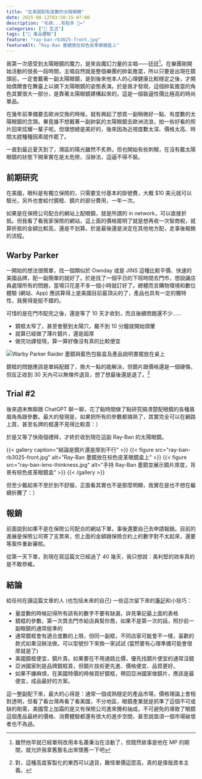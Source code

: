```yaml
---
title: "在美國配有度數的太陽眼鏡"
date: 2025-08-12T03:50:15-07:00
description: "毛病...有點多 🙂‍↔️"
categories: ["🍫 生活"]
tags: ["🌟 產品體驗"]
feature: "ray-ban-rb3025-front.jpg"
featureAlt: "Ray-Ban 墨鏡放在棕色皮革眼鏡盒上"
---
```


我第一次感受到太陽眼鏡的魔力，是來自魔幻力量的主唱——廷廷[^1]。在樂團剛開始活動的很長一段時間，主唱自然就是整個樂團的帥氣擔當，所以只要是出現在鏡頭前，一定會戴著一副太陽眼鏡，是到後來他本人的心理健康比較穩定之後，才開始偶爾會在舞臺上以摘下太陽眼鏡的姿態表演。於是我才發現，這個帥氣擔當的角色其實很大一部分，是靠著太陽眼鏡建構起來的，這是一個裝逼性價比極高的時尚單品。

在幾年前準備要去歐洲交換的時候，就有興起了想買一副稍微好一點、有度數的太陽眼鏡的念頭。畢竟誰不想戴著一副帥氣的太陽眼鏡去歐洲流浪，拍一些好看的照片回來炫耀一輩子呢。但理想總是美好的，後來因為近視度數太深、價格太高、時間太趕種種因素就作罷了。

一直到最近夏天到了，灣區的陽光雖然不炙熱，但也開始有些刺眼，在沒有戴太陽眼鏡的狀態下開車實在是太危險，沒辦法，這逼不得不裝。

[^1]: 雖然他早就已經單飛改用本名蕭秉治在活動了，但既然故事是他在 MP 的期間，就允許我拿舊藝名出來懷舊一下吧

## 前期研究

在美國，眼科是有獨立保險的，只需要支付基本的掛號費，大概 $10 美元就可以驗光，另外也會給付鏡框、鏡片的部分費用，一年一次。

如果是在保險公司配合的網站上配眼鏡，就是所謂的 in network，可以直接折抵。但我看了看我家保險的網站，這上面的價格擺明了就是想再收一次智商稅，就算折抵的金額比較高，還是不划算。於是最後還是決定在其他地方配，走事後報銷的流程。

## Warby Parker

一開始的想法很簡單，找一個類似於 Ownday 或是 JINS 這種比較平價、快速的美國品牌，配一副簡單的就好了。於是找了一個平日的下班時間去門市，想說讓店員處理所有的問題，當場只花差不多一個小時就訂好了。總體而言購物環境和數位體驗 (網站、App) 應該算得上是美國目前最頂尖的了，產品也具有一定的獨特性，我覺得是挺不錯的。

可惜的是在門市配完之後，還是等了 10 天才收到，而且後續問題還不少......

- 鏡框太窄了，甚至會壓到太陽穴，戴不到 10 分鐘就開始頭暈
- 就算已經做了薄片鏡片，還是超厚
- 做完功課發現，算一算好像沒有真的比較便宜

![Warby Parker Raider 墨鏡與藍色包裝盒及產品說明書擺放在桌上](warby-parker-raider.jpg "嗯對寄來的時候鏡片甚至是掉下來的：）")

鏡框的問題應該是單純配錯了，換大一點的能解決，但鏡片跟價格還是一個硬傷，但反正收到 30 天內可以無條件退貨，想了想最後還是退了。[^2]

[^2]: 對，這種高度客製化的東西可以退貨，難怪單價這麼高，真的是偉哉資本主義。

## Trial #2

後來週末無聊跟 ChatGPT 聊一聊，花了點時間做了點研究搞清楚配眼鏡的各種眉眉角角跟參數。最大的發現是，如果把所有的參數都搞熟了，其實完全可以在網路上買，甚至名牌的框還不見得比較貴：）

於是又等了快兩個禮拜，才終於收到現在這副 Ray-Ban 的太陽眼鏡。

{{< gallery caption="結論是鏡片還是厚到不行" >}}
    {{< figure src="ray-ban-rb3025-front.jpg" alt="Ray-Ban 墨鏡放在棕色皮革眼鏡盒上" >}}
    {{< figure src="ray-ban-lens-thinkness.jpg" alt="手持 Ray-Ban 墨鏡並展示鏡片厚度，背景有棕色皮革眼鏡盒" >}}
{{< /gallery >}}

但至少戴起來不至於到不舒服，正面看其實也不是那麼明顯，我實在是也不想在繼續折騰了：）

## 報銷

前面說到如果不是在保險公司配合的網站下單，事後還要自己去申請報銷。目前的進展是保險公司寄了支票來，但上面的金額跟保險合約上的數字對不太起來，還要等案件重新審核。

從第一天下單，到現在寫這篇文已經過了 40 幾天，我只想說：美利堅的效率真的是不敢恭維。

## 結論

給任何在讀這篇文章的人 (也包括未來的自己) 一些這次留下來的[筆記](https://docs.tomy.me/glasses)和小技巧：

- 量度數的時候記得所有該有的數字不要有缺漏，詳見筆記最上面的表格
- 鏡框的參數，第一次買去門市給店員幫你喬，如果不是第一次的話，照抄前一副眼鏡的通常挺準的
- 通常鏡框會有適合度數的上限，但同一副框，不同店家可能會不一樣，喜歡的款式如果沒辦法做，可以型號抄下來換一家試試 (當然要有心理準備可能會很厚就是了)
- 美國鏡框便宜，鏡片貴。如果要在不用通路比價，優先找鏡片便宜的通常沒錯
- 亞洲國家則是品牌鏡框貴，但鏡片技術更先進、價格便宜、品質更好。
- 如果不嫌麻煩，在美國特價的時候買好鏡框，帶回亞洲國家做鏡片，應該是最便宜，成品最好的方案。

這一整副配下來，最大的心得是：通常一個成熟穩定的產品市場，價格理論上會相對透明，但看了看台灣再看了看美國，不分地區，眼鏡產業就是抓準了這個不可或缺的剛需，美國雪上加霜的是又有保險公司進來攪和抽成，不可避免的導致了眼鏡這個產品最終的價格、消費體驗都還有很大的進步空間，甚至說亟須一個市場破壞者也不為過。
